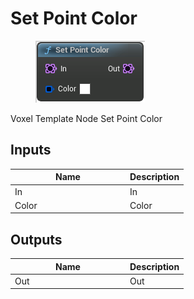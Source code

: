 # Set Point Color

<div align="left" data-full-width="false"><figure><img src="../../../.gitbook/assets/set_point_color.png" alt=""><figcaption></figcaption></figure></div>

Voxel Template Node Set Point Color

## Inputs

<table><thead><tr><th width="170">Name</th><th>Description</th></tr></thead><tbody><tr><td>In</td><td>In</td></tr><tr><td>Color</td><td>Color</td></tr></tbody></table>

## Outputs

<table><thead><tr><th width="170">Name</th><th>Description</th></tr></thead><tbody><tr><td>Out</td><td>Out</td></tr></tbody></table>
